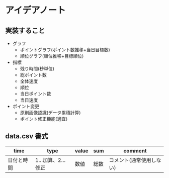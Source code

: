 # アイデアノート

## 実装すること
- グラフ
  - ポイントグラフ(ポイント数推移+当日目標数)
  - 順位グラフ(順位推移+目標順位)
- 指標
  - 残り時間(秒単位)
  - 総ポイント数
  - 全体速度
  - 順位
  - 当日ポイント数
  - 当日速度
- ポイント変更
  - 原則画像認識(データ累積計算)
  - ポイント修正機能(適宜)

## data.csv 書式
 | time | type | value | sum | comment |
 ----|----|----|----|----
 | 日付と時間 | 1…加算、2…修正 | 数値 | 総数 | コメント(通常使用しない) |
